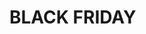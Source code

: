 # BLACK FRIDAY





































































































































































































